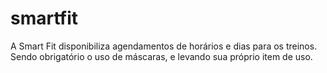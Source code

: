 # smartfit

A Smart Fit disponibiliza agendamentos de horários e dias para os treinos.
Sendo obrigatório o uso de máscaras, e levando sua próprio item de uso.
